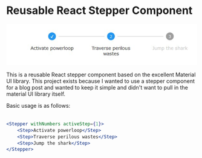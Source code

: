 # Reusable React Stepper Component

![Screenshot of stepper component](stepper.jpg)

This is a reusable React stepper component based on the excellent Material UI library. This project exists because I wanted to use a stepper component for a blog post and wanted to keep it simple and didn't want to pull in the material UI library itself.

Basic usage is as follows:

```jsx

<Stepper withNumbers activeStep={1}>
	<Step>Activate powerloop</Step>
	<Step>Traverse perilous wastes</Step>
	<Step>Jump the shark</Step>
</Stepper>

```